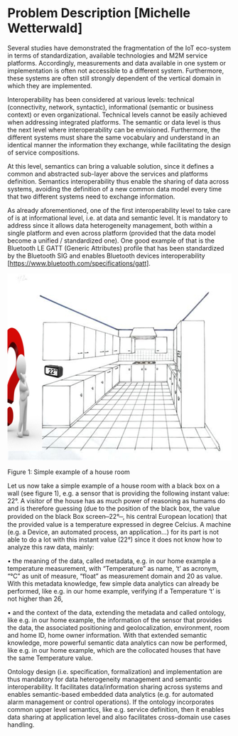 # Problem Description [Michelle Wetterwald]

Several studies have demonstrated the fragmentation of the IoT eco-system in terms of standardization, available technologies and M2M service platforms. Accordingly, measurements and data available in one system or implementation is often not accessible to a different system. Furthermore, these systems are often still strongly dependent of the vertical domain in which they are implemented. 

Interoperability has been considered at various levels: technical (connectivity, network, syntactic), informational (semantic or business context) or even organizational. Technical levels cannot be easily achieved when addressing integrated platforms. The semantic or data level is thus the next level where interoperability can be envisioned. Furthermore, the different systems must share the same vocabulary and understand in an identical manner the information they exchange, while facilitating the design of service compositions. 

At this level, semantics can bring a valuable solution, since it defines a common and abstracted sub-layer above the services and platforms definition. Semantics interoperability thus enable the sharing of data across systems, avoiding the definition of a new common data model every time that two different systems need to exchange information.

As already aforementioned, one of the first interoperability level to take care of is at informational level, i.e. at data and semantic level. It is mandatory to address since it allows data heterogeneity management, both within a single platform and even across platform (provided that the data model become a unified / standardized one). One good example of that is the Bluetooth LE GATT (Generic Attributes) profile that has been standardized by the Bluetooth SIG and enables Bluetooth devices interoperability [https://www.bluetooth.com/specifications/gatt].

![](img/RoomExample.png)

Figure 1: Simple example of a house room

Let us now take a simple example of a house room with a black box on a wall (see figure 1), e.g. a sensor that is providing the following instant value: 22°. A visitor of the house has as much power of reasoning as humams do and is therefore guessing (due to the position of the black box, the value provided on the black Box screen  ̶  22°  ̶ , his central European location) that the provided value is a temperature expressed in degree Celcius. A machine (e.g. a Device, an automated process, an application…) for its part is not able to do a lot with this instant value (22°) since it does not know how to analyze this raw data, mainly:

•	the meaning of the data, called metadata, e.g. in our home example a temperature measurement, with “Temperature” as name, ‘t’ as acronym, “°C” as unit of measure, “float” as measurement domain and 20 as value. With this metadata knowledge, few simple data analytics can already be performed, like e.g. in our home example, verifying if a  Temperature ‘t’ is not higher than 26,

•	and the context of the data, extending the metadata and called ontology, like e.g. in our home example, the information of the sensor that provides the data, the associated positioning and geolocalization, environment, room and home ID, home owner information. With that extended semantic knowledge, more powerful semantic data analytics can now be performed, like e.g. in our home example, which are the collocated houses that have the same Temperature value. 

Ontology design (i.e. specification, formalization) and implementation are thus mandatory for data heterogeneity management and semantic interoperability. It facilitates data/information sharing across systems and enables semantic-based embedded data analytics (e.g. for automated alarm management or control operations). If the ontology incorporates common upper level semantics, like e.g. service definition, then it enables data sharing at application level and also facilitates cross-domain use cases handling.

